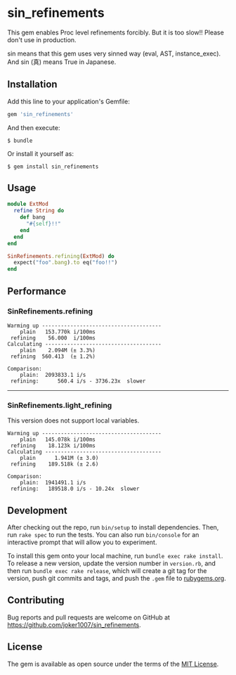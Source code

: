 # sin_refinements

This gem enables Proc level refinements forcibly.
But it is too slow!!
Please don't use in production.

sin means that this gem uses very sinned way (eval, AST, instance_exec).
And sin (真) means True in Japanese.

## Installation

Add this line to your application's Gemfile:

```ruby
gem 'sin_refinements'
```

And then execute:

    $ bundle

Or install it yourself as:

    $ gem install sin_refinements

## Usage

```ruby
module ExtMod
  refine String do
    def bang
      "#{self}!!"
    end
  end
end

SinRefinements.refining(ExtMod) do
  expect("foo".bang).to eq("foo!!")
end
```

## Performance

### SinRefinements.refining

```
Warming up --------------------------------------
    plain   153.770k i/100ms
 refining    56.000  i/100ms
Calculating -------------------------------------
    plain    2.094M (± 3.3%) 
 refining  560.413  (± 1.2%) 

Comparison:
    plain:  2093833.1 i/s
 refining:      560.4 i/s - 3736.23x  slower
```

---

### SinRefinements.light_refining

This version does not support local variables.

```
Warming up --------------------------------------
    plain   145.078k i/100ms
 refining    18.123k i/100ms
Calculating -------------------------------------
    plain      1.941M (± 3.0)
 refining    189.518k (± 2.6)

Comparison:
    plain:  1941491.1 i/s
 refining:   189518.0 i/s - 10.24x  slower
```

## Development

After checking out the repo, run `bin/setup` to install dependencies. Then, run `rake spec` to run the tests. You can also run `bin/console` for an interactive prompt that will allow you to experiment.

To install this gem onto your local machine, run `bundle exec rake install`. To release a new version, update the version number in `version.rb`, and then run `bundle exec rake release`, which will create a git tag for the version, push git commits and tags, and push the `.gem` file to [rubygems.org](https://rubygems.org).

## Contributing

Bug reports and pull requests are welcome on GitHub at https://github.com/joker1007/sin_refinements.

## License

The gem is available as open source under the terms of the [MIT License](https://opensource.org/licenses/MIT).
